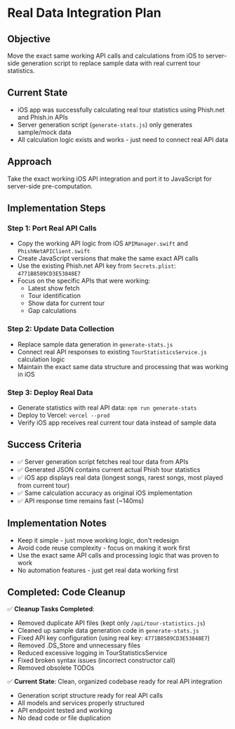 # Real Data Integration Plan

## Objective
Move the exact same working API calls and calculations from iOS to server-side generation script to replace sample data with real current tour statistics.

## Current State
- iOS app was successfully calculating real tour statistics using Phish.net and Phish.in APIs
- Server generation script (`generate-stats.js`) only generates sample/mock data
- All calculation logic exists and works - just need to connect real API data

## Approach
Take the exact working iOS API integration and port it to JavaScript for server-side pre-computation.

## Implementation Steps

### Step 1: Port Real API Calls
- Copy the working API logic from iOS `APIManager.swift` and `PhishNetAPIClient.swift`
- Create JavaScript versions that make the same exact API calls
- Use the existing Phish.net API key from `Secrets.plist`: `4771B8589CD3E53848E7`
- Focus on the specific APIs that were working:
  - Latest show fetch
  - Tour identification 
  - Show data for current tour
  - Gap calculations

### Step 2: Update Data Collection
- Replace sample data generation in `generate-stats.js` 
- Connect real API responses to existing `TourStatisticsService.js` calculation logic
- Maintain the exact same data structure and processing that was working in iOS

### Step 3: Deploy Real Data
- Generate statistics with real API data: `npm run generate-stats`
- Deploy to Vercel: `vercel --prod` 
- Verify iOS app receives real current tour data instead of sample data

## Success Criteria
- ✅ Server generation script fetches real tour data from APIs
- ✅ Generated JSON contains current actual Phish tour statistics  
- ✅ iOS app displays real data (longest songs, rarest songs, most played from current tour)
- ✅ Same calculation accuracy as original iOS implementation
- ✅ API response time remains fast (~140ms)

## Implementation Notes
- Keep it simple - just move working logic, don't redesign
- Avoid code reuse complexity - focus on making it work first
- Use the exact same API calls and processing logic that was proven to work
- No automation features - just get real data working first

## Completed: Code Cleanup
✅ **Cleanup Tasks Completed**:
- Removed duplicate API files (kept only `/api/tour-statistics.js`)
- Cleaned up sample data generation code in `generate-stats.js`
- Fixed API key configuration (using real key: `4771B8589CD3E53848E7`)
- Removed .DS_Store and unnecessary files
- Reduced excessive logging in TourStatisticsService
- Fixed broken syntax issues (incorrect constructor call)
- Removed obsolete TODOs

✅ **Current State**: Clean, organized codebase ready for real API integration
- Generation script structure ready for real API calls
- All models and services properly structured
- API endpoint tested and working
- No dead code or file duplication